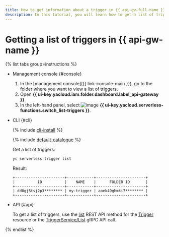 ```yaml
---
title: How to get information about a trigger in {{ api-gw-full-name }}
description: In this tutorial, you will learn how to get a list of triggers and trigger details in {{ api-gw-full-name }}.
---
```


# Getting a list of triggers in {{ api-gw-name }}

{% list tabs group=instructions %}

- Management console {#console}

   1. In the [management console]({{ link-console-main }}), go to the folder where you want to view a list of triggers.
   1. Open **{{ ui-key.yacloud.iam.folder.dashboard.label_api-gateway }}**.
   1. In the left-hand panel, select ![image](../../../_assets/console-icons/gear-play.svg) **{{ ui-key.yacloud.serverless-functions.switch_list-triggers }}**.

- CLI {#cli}

   {% include [cli-install](../../../_includes/cli-install.md) %}

   {% include [default-catalogue](../../../_includes/default-catalogue.md) %}

   Get a list of triggers:

   ```bash
   yc serverless trigger list
   ```

   Result:

   ```text
   +----------------------+------------+----------------------+
   |          ID          |    NAME    |      FOLDER ID       |
   +----------------------+------------+----------------------+
   | dd0gj5tsj2p3******** | my-trigger | aoek49ghmki7******** |
   +----------------------+------------+----------------------+
   ```

- API {#api}

   To get a list of triggers, use the [list](../../triggers/api-ref/Trigger/list.md) REST API method for the [Trigger](../../triggers/api-ref/Trigger/index.md) resource or the [TriggerService/List](../../triggers/api-ref/grpc/Trigger/list.md) gRPC API call.

{% endlist %}
